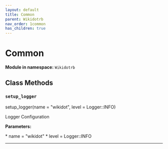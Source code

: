 ```yaml
---
layout: default
title: Common
parent: Wikidotrb
nav_order: 1common
has_children: true
---
```


# Common

**Module in namespace:** `Wikidotrb`

## Class Methods

### `setup_logger`

<div class="method-signature">setup_logger(name = "wikidot", level = Logger::INFO)</div>

Logger Configuration

**Parameters:**

<div class="method-parameters">
* <span class="parameter-name">name</span> = "wikidot"
* <span class="parameter-name">level</span> = Logger::INFO
</div>

---

